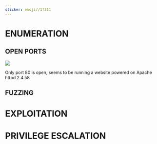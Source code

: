 ```yaml
---
sticker: emoji//1f311
---
```


# ENUMERATION


## OPEN PORTS


![](Pasted%20image%2020241101141638.png)

Only port 80 is open, seems to be running a website powered on Apache httpd 2.4.58


## FUZZING


# EXPLOITATION


# PRIVILEGE ESCALATION



